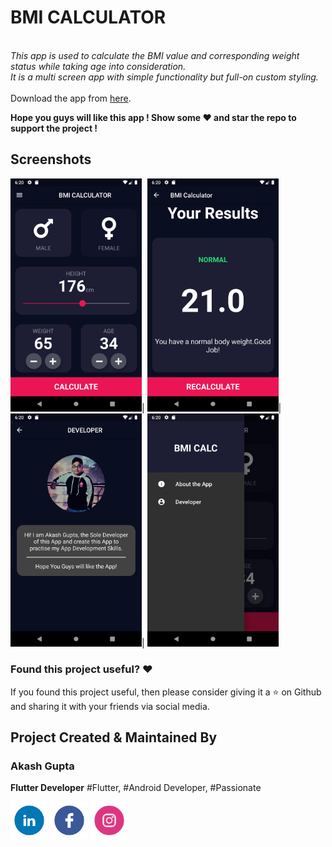 # BMI CALCULATOR
<br>_This app is used to calculate the BMI value and corresponding weight status while taking age into consideration.<br>
It is a multi screen app with simple functionality but full-on custom styling.<br><br>_
Download the app from [here](https://github.com/Akash-Gupta-2000/bmiCalculator/blob/master/bmiCalculator.apk).

**Hope you guys will like this app ! Show some ❤️ and star the repo to support the project !**
<br>
## Screenshots
<img src="https://github.com/Akash-Gupta-2000/bmiCalculator/blob/master/images/readme/homePage.png?raw=true" width="210">|
<img src="https://github.com/Akash-Gupta-2000/bmiCalculator/blob/master/images/readme/resultsPage.png?raw=true" width="210">|
<img src="https://github.com/Akash-Gupta-2000/bmiCalculator/blob/master/images/readme/devPage.png" width="210">|
<img src="https://github.com/Akash-Gupta-2000/bmiCalculator/blob/master/images/readme/drawer.png?raw=true" width="210">

### Found this project useful? :heart:

If you found this project useful, then please consider giving it a :star: on Github and sharing it with your friends via social media.

## Project Created & Maintained By

### Akash Gupta 
**Flutter Developer** #Flutter, #Android Developer, #Passionate

<a href="https://www.linkedin.com/in/akashgupta2000/"><img src="https://github.com/aritraroy/social-icons/blob/master/linkedin-icon.png?raw=true" width="60"></a>
<a href="https://www.facebook.com/profile.php?id=100011464338988"><img src="https://github.com/aritraroy/social-icons/blob/master/facebook-icon.png?raw=true" width="60"></a>
<a href="https://www.instagram.com/gupta.akash.2000/"><img src="https://github.com/aritraroy/social-icons/blob/master/instagram-icon.png?raw=true" width="60"></a>
